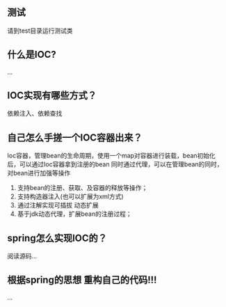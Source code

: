 ## 测试
 
请到test目录运行测试类

## 什么是IOC?

...

## IOC实现有哪些方式？

依赖注入、依赖查找

## 自己怎么手搓一个IOC容器出来？

Ioc容器，管理bean的生命周期，使用一个map对容器进行装载，bean初始化后，可以通过Ioc容器拿到注册的bean
同时通过代理，可以在管理bean的同时，对bean进行加强等操作


1. 支持bean的注册、获取、及容器的释放等操作；
2. 支持构造器注入(也可以扩展为xml方式)
3. 通过注解实现可插拔 动态扩展
4. 基于jdk动态代理，扩展bean的注册过程；


## spring怎么实现IOC的？

阅读源码...


## 根据spring的思想 重构自己的代码!!!
...
